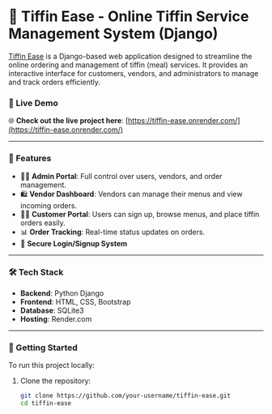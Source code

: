# 🍱 Tiffin Ease - Online Tiffin Service Management System (Django)

[Tiffin Ease](https://tiffin-ease.onrender.com/) is a Django-based web application designed to streamline the online ordering and management of tiffin (meal) services. It provides an interactive interface for customers, vendors, and administrators to manage and track orders efficiently.

### 🔗 Live Demo
🌐 **Check out the live project here**: [https://tiffin-ease.onrender.com/](https://tiffin-ease.onrender.com/)

---

### 📌 Features

- 👨‍💼 **Admin Portal**: Full control over users, vendors, and order management.
- 🛍️ **Vendor Dashboard**: Vendors can manage their menus and view incoming orders.
- 🧑‍🍳 **Customer Portal**: Users can sign up, browse menus, and place tiffin orders easily.
- 📊 **Order Tracking**: Real-time status updates on orders.
- 📁 **Secure Login/Signup System**

---

### 🛠️ Tech Stack

- **Backend**: Python Django
- **Frontend**: HTML, CSS, Bootstrap
- **Database**: SQLite3
- **Hosting**: Render.com

---

### 🚀 Getting Started

To run this project locally:

1. Clone the repository:
   ```bash
   git clone https://github.com/your-username/tiffin-ease.git
   cd tiffin-ease

